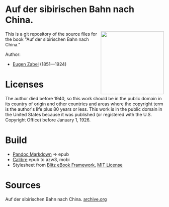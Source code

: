 # Auf der sibirischen Bahn nach China.

<img align="right" width="200"  src="https://user-images.githubusercontent.com/13177792/193411540-7086cca9-adf2-454b-abc2-2ce1ac1195c6.jpg">

This is a git repository of the source files for the book
"Auf der sibirischen Bahn nach China."

Author:

* [Eugen Zabel](https://de.wikipedia.org/wiki/Eugen_Zabel) (1851—1924)


# Licenses
The author died  before 1940, so this work should be in the public domain in its
country of origin and other countries and areas where the copyright term is the
author's life plus 80 years or less. This work is in the public domain in the
United States because it was published (or registered with the U.S. Copyright
Office) before January 1, 1926.


# Build
* [Pandoc Markdown](https://pandoc.org/MANUAL.html#pandocs-markdown) => epub
* [Calibre](https://calibre-ebook.com/) epub to azw3, mobi
* Stylesheet from [Blitz eBook Framework](https://friendsofepub.github.io/Blitz/), [MIT License](https://github.com/FriendsOfEpub/Blitz/blob/master/LICENSE)

# Sources
Auf der sibirischen Bahn nach China. [archive.org](https://archive.org/details/bub_gb_Mj8EAAAAYAAJ)

